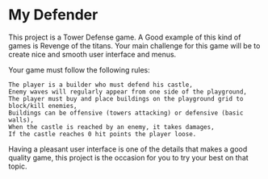 # My Defender

This project is a Tower Defense game. A Good example of this kind of games is Revenge of the titans.
Your main challenge for this game will be to create nice and smooth user interface and menus.

Your game must follow the following rules:

	The player is a builder who must defend his castle,
	Enemy waves will regularly appear from one side of the playground,
	The player must buy and place buildings on the playground grid to block/kill enemies,
	Buildings can be offensive (towers attacking) or defensive (basic walls),
	When the castle is reached by an enemy, it takes damages,
	If the castle reaches 0 hit points the player loose.

Having a pleasant user interface is one of the details that makes a good quality game, this project is the
occasion for you to try your best on that topic.

